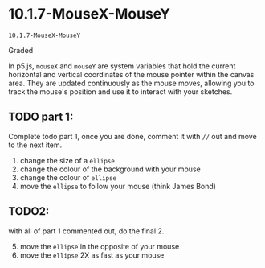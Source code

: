# 10.1.7-MouseX-MouseY
```
10.1.7-MouseX-MouseY
```
Graded

In p5.js, `mouseX` and `mouseY` are system variables that hold the current horizontal and vertical coordinates of the mouse pointer within the canvas area. They are updated continuously as the mouse moves, allowing you to track the mouse's position and use it to interact with your sketches.

## TODO part 1:
Complete todo part 1, once you are done, comment it with `//` out and move to the next item.

1. change the size of a `ellipse` 
2. change the colour of the background with your mouse
3. change the colour of `ellipse`
4. move the `ellipse` to follow your mouse (think James Bond)


## TODO2:
with all of part 1 commented out, do the final 2. 

5. move the `ellipse` in the opposite of your mouse 
6. move the `ellipse` 2X as fast as your mouse
